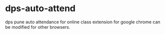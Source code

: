 # dps-auto-attend
dps pune auto attendance for online class 
extension for google chrome
can be modified for other browsers.
